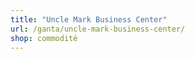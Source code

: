 ```yaml
---
title: "Uncle Mark Business Center"
url: /ganta/uncle-mark-business-center/
shop: commodité
---
```

